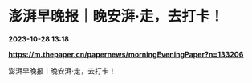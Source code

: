 # 澎湃早晚报｜晚安湃·走，去打卡！

**2023-10-28 13:18**

**https://m.thepaper.cn/papernews/morningEveningPaper?n=133206**

澎湃早晚报｜晚安湃·走，去打卡！